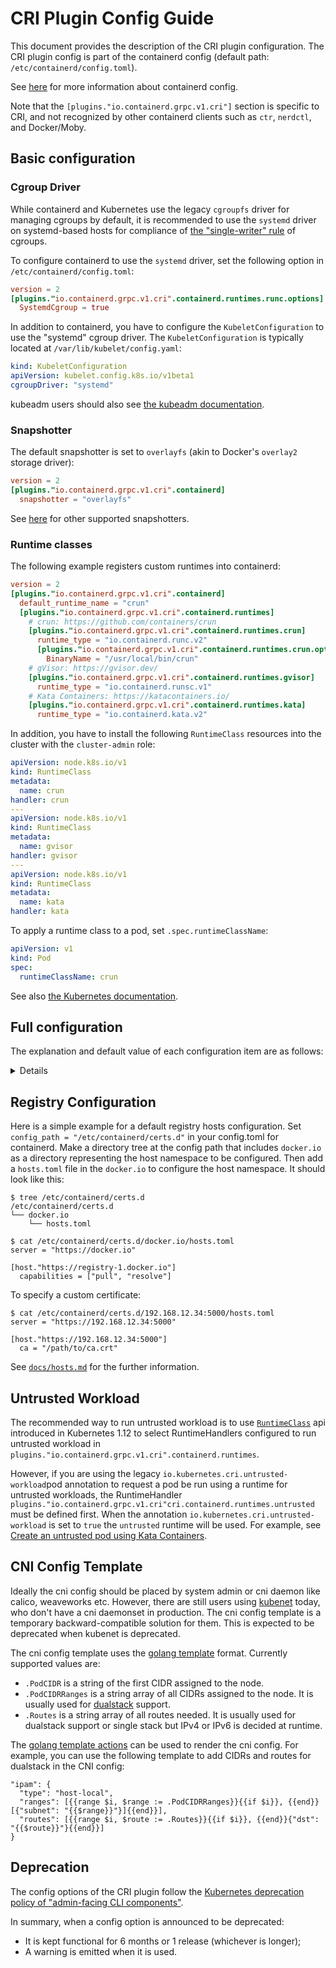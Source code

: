 # CRI Plugin Config Guide
This document provides the description of the CRI plugin configuration.
The CRI plugin config is part of the containerd config (default
path: `/etc/containerd/config.toml`).

See [here](https://github.com/containerd/containerd/blob/main/docs/ops.md)
for more information about containerd config.

Note that the `[plugins."io.containerd.grpc.v1.cri"]` section is specific to CRI,
and not recognized by other containerd clients such as `ctr`, `nerdctl`, and Docker/Moby.

## Basic configuration
### Cgroup Driver
While containerd and Kubernetes use the legacy `cgroupfs` driver for managing cgroups by default,
it is recommended to use the `systemd` driver on systemd-based hosts for compliance of
[the "single-writer" rule](https://systemd.io/CGROUP_DELEGATION/) of cgroups.

To configure containerd to use the `systemd` driver, set the following option in `/etc/containerd/config.toml`:
```toml
version = 2
[plugins."io.containerd.grpc.v1.cri".containerd.runtimes.runc.options]
  SystemdCgroup = true
```

In addition to containerd, you have to configure the `KubeletConfiguration` to use the "systemd" cgroup driver.
The `KubeletConfiguration` is typically located at `/var/lib/kubelet/config.yaml`:
```yaml
kind: KubeletConfiguration
apiVersion: kubelet.config.k8s.io/v1beta1
cgroupDriver: "systemd"
```

kubeadm users should also see [the kubeadm documentation](https://kubernetes.io/docs/tasks/administer-cluster/kubeadm/configure-cgroup-driver/).

### Snapshotter

The default snapshotter is set to `overlayfs` (akin to Docker's `overlay2` storage driver):
```toml
version = 2
[plugins."io.containerd.grpc.v1.cri".containerd]
  snapshotter = "overlayfs"
```

See [here](https://github.com/containerd/containerd/blob/main/docs/snapshotters) for other supported snapshotters.

### Runtime classes

The following example registers custom runtimes into containerd:
```toml
version = 2
[plugins."io.containerd.grpc.v1.cri".containerd]
  default_runtime_name = "crun"
  [plugins."io.containerd.grpc.v1.cri".containerd.runtimes]
    # crun: https://github.com/containers/crun
    [plugins."io.containerd.grpc.v1.cri".containerd.runtimes.crun]
      runtime_type = "io.containerd.runc.v2"
      [plugins."io.containerd.grpc.v1.cri".containerd.runtimes.crun.options]
        BinaryName = "/usr/local/bin/crun"
    # gVisor: https://gvisor.dev/
    [plugins."io.containerd.grpc.v1.cri".containerd.runtimes.gvisor]
      runtime_type = "io.containerd.runsc.v1"
    # Kata Containers: https://katacontainers.io/
    [plugins."io.containerd.grpc.v1.cri".containerd.runtimes.kata]
      runtime_type = "io.containerd.kata.v2"
```

In addition, you have to install the following `RuntimeClass` resources into the cluster
with the `cluster-admin` role:

```yaml
apiVersion: node.k8s.io/v1
kind: RuntimeClass
metadata:
  name: crun
handler: crun
---
apiVersion: node.k8s.io/v1
kind: RuntimeClass
metadata:
  name: gvisor
handler: gvisor
---
apiVersion: node.k8s.io/v1
kind: RuntimeClass
metadata:
  name: kata
handler: kata
```

To apply a runtime class to a pod, set `.spec.runtimeClassName`:

```yaml
apiVersion: v1
kind: Pod
spec:
  runtimeClassName: crun
```

See also [the Kubernetes documentation](https://kubernetes.io/docs/concepts/containers/runtime-class/).

## Full configuration
The explanation and default value of each configuration item are as follows:
<details>

<p>

```toml
# Use config version 2 to enable new configuration fields.
# Config file is parsed as version 1 by default.
# Version 2 uses long plugin names, i.e. "io.containerd.grpc.v1.cri" vs "cri".
version = 2

# The 'plugins."io.containerd.grpc.v1.cri"' table contains all of the server options.
[plugins."io.containerd.grpc.v1.cri"]

  # disable_tcp_service disables serving CRI on the TCP server.
  # Note that a TCP server is enabled for containerd if TCPAddress is set in section [grpc].
  disable_tcp_service = true

  # stream_server_address is the ip address streaming server is listening on.
  stream_server_address = "127.0.0.1"

  # stream_server_port is the port streaming server is listening on.
  stream_server_port = "0"

  # stream_idle_timeout is the maximum time a streaming connection can be
  # idle before the connection is automatically closed.
  # The string is in the golang duration format, see:
  #   https://golang.org/pkg/time/#ParseDuration
  stream_idle_timeout = "4h"

  # enable_selinux indicates to enable the selinux support.
  enable_selinux = false

  # selinux_category_range allows the upper bound on the category range to be set.
  # if not specified or set to 0, defaults to 1024 from the selinux package.
  selinux_category_range = 1024

  # sandbox_image is the image used by sandbox container.
  sandbox_image = "k8s.gcr.io/pause:3.7"

  # stats_collect_period is the period (in seconds) of snapshots stats collection.
  stats_collect_period = 10

  # enable_tls_streaming enables the TLS streaming support.
  # It generates a self-sign certificate unless the following x509_key_pair_streaming are both set.
  enable_tls_streaming = false

  # tolerate_missing_hugetlb_controller if set to false will error out on create/update
  # container requests with huge page limits if the cgroup controller for hugepages is not present.
  # This helps with supporting Kubernetes <=1.18 out of the box. (default is `true`)
  tolerate_missing_hugetlb_controller = true

  # ignore_image_defined_volumes ignores volumes defined by the image. Useful for better resource
	# isolation, security and early detection of issues in the mount configuration when using
	# ReadOnlyRootFilesystem since containers won't silently mount a temporary volume.
  ignore_image_defined_volumes = false

  # netns_mounts_under_state_dir places all mounts for network namespaces under StateDir/netns
  # instead of being placed under the hardcoded directory /var/run/netns. Changing this setting
  # requires that all containers are deleted.
  netns_mounts_under_state_dir = false

  # 'plugins."io.containerd.grpc.v1.cri".x509_key_pair_streaming' contains a x509 valid key pair to stream with tls.
  [plugins."io.containerd.grpc.v1.cri".x509_key_pair_streaming]
    # tls_cert_file is the filepath to the certificate paired with the "tls_key_file"
    tls_cert_file = ""

    # tls_key_file is the filepath to the private key paired with the "tls_cert_file"
    tls_key_file = ""

  # max_container_log_line_size is the maximum log line size in bytes for a container.
  # Log line longer than the limit will be split into multiple lines. -1 means no
  # limit.
  max_container_log_line_size = 16384

  # disable_cgroup indicates to disable the cgroup support.
  # This is useful when the daemon does not have permission to access cgroup.
  disable_cgroup = false

  # disable_apparmor indicates to disable the apparmor support.
  # This is useful when the daemon does not have permission to access apparmor.
  disable_apparmor = false

  # restrict_oom_score_adj indicates to limit the lower bound of OOMScoreAdj to
  # the containerd's current OOMScoreAdj.
  # This is useful when the containerd does not have permission to decrease OOMScoreAdj.
  restrict_oom_score_adj = false

  # max_concurrent_downloads restricts the number of concurrent downloads for each image.
  max_concurrent_downloads = 3

  # disable_proc_mount disables Kubernetes ProcMount support. This MUST be set to `true`
  # when using containerd with Kubernetes <=1.11.
  disable_proc_mount = false

  # unset_seccomp_profile is the seccomp profile containerd/cri will use if the seccomp
  # profile requested over CRI is unset (or nil) for a pod/container (otherwise if this field is not set the
  # default unset profile will map to `unconfined`)
    # Note: The default unset seccomp profile should not be confused with the seccomp profile
    # used in CRI when the runtime default seccomp profile is requested. In the later case, the
    # default is set by the following code (https://github.com/containerd/containerd/blob/main/contrib/seccomp/seccomp_default.go).
    # To summarize, there are two different seccomp defaults, the unset default used when the CRI request is
    # set to nil or `unconfined`, and the default used when the runtime default seccomp profile is requested.
  unset_seccomp_profile = ""

  # enable_unprivileged_ports configures net.ipv4.ip_unprivileged_port_start=0
  # for all containers which are not using host network
  # and if it is not overwritten by PodSandboxConfig
  # Note that currently default is set to disabled but target change it in future, see:
  #   [k8s discussion](https://github.com/kubernetes/kubernetes/issues/102612)
  enable_unprivileged_ports = false

  # enable_unprivileged_icmp configures net.ipv4.ping_group_range="0 2147483647"
  # for all containers which are not using host network, are not running in user namespace
  # and if it is not overwritten by PodSandboxConfig
  # Note that currently default is set to disabled but target change it in future together with enable_unprivileged_ports
  enable_unprivileged_icmp = false

  # enable_cdi enables support of the Container Device Interface (CDI)
	# For more details about CDI and the syntax of CDI Spec files please refer to
	# https://github.com/container-orchestrated-devices/container-device-interface.
	enable_cdi = false

  # cdi_spec_dirs is the list of directories to scan for CDI spec files
	cdi_spec_dirs = ["/etc/cdi", "/var/run/cdi"]

  # 'plugins."io.containerd.grpc.v1.cri".containerd' contains config related to containerd
  [plugins."io.containerd.grpc.v1.cri".containerd]

    # snapshotter is the snapshotter used by containerd.
    snapshotter = "overlayfs"

    # no_pivot disables pivot-root (linux only), required when running a container in a RamDisk with runc.
    # This only works for runtime type "io.containerd.runtime.v1.linux".
    no_pivot = false

    # disable_snapshot_annotations disables to pass additional annotations (image
    # related information) to snapshotters. These annotations are required by
    # stargz snapshotter (https://github.com/containerd/stargz-snapshotter)
    # changed to default true with https://github.com/containerd/containerd/pull/4665 and subsequent service refreshes.
    disable_snapshot_annotations = true

    # discard_unpacked_layers allows GC to remove layers from the content store after
    # successfully unpacking these layers to the snapshotter.
    discard_unpacked_layers = false

    # default_runtime_name is the default runtime name to use.
    default_runtime_name = "runc"

    # ignore_blockio_not_enabled_errors disables blockio related
    # errors when blockio support has not been enabled. By default,
    # trying to set the blockio class of a container via annotations
    # produces an error if blockio hasn't been enabled.  This config
    # option practically enables a "soft" mode for blockio where these
    # errors are ignored and the container gets no blockio class.
    ignore_blockio_not_enabled_errors = false

    # ignore_rdt_not_enabled_errors disables RDT related errors when RDT
    # support has not been enabled. Intel RDT is a technology for cache and
    # memory bandwidth management. By default, trying to set the RDT class of
    # a container via annotations produces an error if RDT hasn't been enabled.
    # This config option practically enables a "soft" mode for RDT where these
    # errors are ignored and the container gets no RDT class.
    ignore_rdt_not_enabled_errors = false

    # 'plugins."io.containerd.grpc.v1.cri".containerd.default_runtime' is the runtime to use in containerd.
    # DEPRECATED: use `default_runtime_name` and `plugins."io.containerd.grpc.v1.cri".containerd.runtimes` instead.
    [plugins."io.containerd.grpc.v1.cri".containerd.default_runtime]

    # 'plugins."io.containerd.grpc.v1.cri".containerd.untrusted_workload_runtime' is a runtime to run untrusted workloads on it.
    # DEPRECATED: use `untrusted` runtime in `plugins."io.containerd.grpc.v1.cri".containerd.runtimes` instead.
    [plugins."io.containerd.grpc.v1.cri".containerd.untrusted_workload_runtime]

    # 'plugins."io.containerd.grpc.v1.cri".containerd.runtimes' is a map from CRI RuntimeHandler strings, which specify types
    # of runtime configurations, to the matching configurations.
    # In this example, 'runc' is the RuntimeHandler string to match.
    [plugins."io.containerd.grpc.v1.cri".containerd.runtimes.runc]
      # runtime_type is the runtime type to use in containerd.
      # The default value is "io.containerd.runc.v2" since containerd 1.4.
      # The default value was "io.containerd.runc.v1" in containerd 1.3, "io.containerd.runtime.v1.linux" in prior releases.
      runtime_type = "io.containerd.runc.v2"

      # pod_annotations is a list of pod annotations passed to both pod
      # sandbox as well as container OCI annotations. Pod_annotations also
      # supports golang path match pattern - https://golang.org/pkg/path/#Match.
      # e.g. ["runc.com.*"], ["*.runc.com"], ["runc.com/*"].
      #
      # For the naming convention of annotation keys, please reference:
      # * Kubernetes: https://kubernetes.io/docs/concepts/overview/working-with-objects/annotations/#syntax-and-character-set
      # * OCI: https://github.com/opencontainers/image-spec/blob/master/annotations.md
      pod_annotations = []

      # container_annotations is a list of container annotations passed through to the OCI config of the containers.
      # Container annotations in CRI are usually generated by other Kubernetes node components (i.e., not users).
      # Currently, only device plugins populate the annotations.
      container_annotations = []

      # privileged_without_host_devices allows overloading the default behaviour of passing host
      # devices through to privileged containers. This is useful when using a runtime where it does
      # not make sense to pass host devices to the container when privileged. Defaults to false -
      # i.e pass host devices through to privileged containers.
      privileged_without_host_devices = false

      # privileged_without_host_devices_all_devices_allowed allows the allowlisting of all devices when
      # privileged_without_host_devices is enabled.
      # In plain privileged mode all host device nodes are added to the container's spec and all devices
      # are put in the container's device allowlist. This flags is for the modification of the privileged_without_host_devices
      # option so that even when no host devices are implicitly added to the container, all devices allowlisting is still enabled.
      # Requires privileged_without_host_devices to be enabled. Defaults to false.
      privileged_without_host_devices_all_devices_allowed = false

      # base_runtime_spec is a file path to a JSON file with the OCI spec that will be used as the base spec that all
      # container's are created from.
      # Use containerd's `ctr oci spec > /etc/containerd/cri-base.json` to output initial spec file.
      # Spec files are loaded at launch, so containerd daemon must be restarted on any changes to refresh default specs.
      # Still running containers and restarted containers will still be using the original spec from which that container was created.
      base_runtime_spec = ""

      # conf_dir is the directory in which the admin places a CNI conf.
      # this allows a different CNI conf for the network stack when a different runtime is being used.
      cni_conf_dir = "/etc/cni/net.d"

      # cni_max_conf_num specifies the maximum number of CNI plugin config files to
      # load from the CNI config directory. By default, only 1 CNI plugin config
      # file will be loaded. If you want to load multiple CNI plugin config files
      # set max_conf_num to the number desired. Setting cni_max_config_num to 0 is
      # interpreted as no limit is desired and will result in all CNI plugin
      # config files being loaded from the CNI config directory.
      cni_max_conf_num = 1

      # 'plugins."io.containerd.grpc.v1.cri".containerd.runtimes.runc.options' is options specific to
      # "io.containerd.runc.v1" and "io.containerd.runc.v2". Its corresponding options type is:
      #   https://github.com/containerd/containerd/blob/v1.3.2/runtime/v2/runc/options/oci.pb.go#L26 .
      [plugins."io.containerd.grpc.v1.cri".containerd.runtimes.runc.options]
        # NoPivotRoot disables pivot root when creating a container.
        NoPivotRoot = false

        # NoNewKeyring disables new keyring for the container.
        NoNewKeyring = false

        # ShimCgroup places the shim in a cgroup.
        ShimCgroup = ""

        # IoUid sets the I/O's pipes uid.
        IoUid = 0

        # IoGid sets the I/O's pipes gid.
        IoGid = 0

        # BinaryName is the binary name of the runc binary.
        BinaryName = ""

        # Root is the runc root directory.
        Root = ""

        # CriuPath is the criu binary path.
        CriuPath = ""

        # SystemdCgroup enables systemd cgroups.
        SystemdCgroup = false

        # CriuImagePath is the criu image path
        CriuImagePath = ""

        # CriuWorkPath is the criu work path.
        CriuWorkPath = ""

  # 'plugins."io.containerd.grpc.v1.cri".cni' contains config related to cni
  [plugins."io.containerd.grpc.v1.cri".cni]
    # bin_dir is the directory in which the binaries for the plugin is kept.
    bin_dir = "/opt/cni/bin"

    # conf_dir is the directory in which the admin places a CNI conf.
    conf_dir = "/etc/cni/net.d"

    # max_conf_num specifies the maximum number of CNI plugin config files to
    # load from the CNI config directory. By default, only 1 CNI plugin config
    # file will be loaded. If you want to load multiple CNI plugin config files
    # set max_conf_num to the number desired. Setting max_config_num to 0 is
    # interpreted as no limit is desired and will result in all CNI plugin
    # config files being loaded from the CNI config directory.
    max_conf_num = 1

    # conf_template is the file path of golang template used to generate
    # cni config.
    # If this is set, containerd will generate a cni config file from the
    # template. Otherwise, containerd will wait for the system admin or cni
    # daemon to drop the config file into the conf_dir.
    # This is a temporary backward-compatible solution for kubenet users
    # who don't have a cni daemonset in production yet.
    # This will be deprecated when kubenet is deprecated.
    # See the "CNI Config Template" section for more details.
    conf_template = ""
    # ip_pref specifies the strategy to use when selecting the main IP address for a pod.
    # options include:
    # * ipv4, "" - (default) select the first ipv4 address
    # * ipv6 - select the first ipv6 address
    # * cni - use the order returned by the CNI plugins, returning the first IP address from the results
    ip_pref = "ipv4"

  # 'plugins."io.containerd.grpc.v1.cri".image_decryption' contains config related
  # to handling decryption of encrypted container images.
  [plugins."io.containerd.grpc.v1.cri".image_decryption]
    # key_model defines the name of the key model used for how the cri obtains
    # keys used for decryption of encrypted container images.
    # The [decryption document](https://github.com/containerd/containerd/blob/main/docs/cri/decryption.md)
    # contains additional information about the key models available.
    #
    # Set of available string options: {"", "node"}
    # Omission of this field defaults to the empty string "", which indicates no key model,
    # disabling image decryption.
    #
    # In order to use the decryption feature, additional configurations must be made.
    # The [decryption document](https://github.com/containerd/containerd/blob/main/docs/cri/decryption.md)
    # provides information of how to set up stream processors and the containerd imgcrypt decoder
    # with the appropriate key models.
    #
    # Additional information:
    # * Stream processors: https://github.com/containerd/containerd/blob/main/docs/stream_processors.md
    # * Containerd imgcrypt: https://github.com/containerd/imgcrypt
    key_model = "node"

  # 'plugins."io.containerd.grpc.v1.cri".registry' contains config related to
  # the registry
  [plugins."io.containerd.grpc.v1.cri".registry]
    # config_path specifies a directory to look for the registry hosts configuration.
    #
    # The cri plugin will look for and use config_path/host-namespace/hosts.toml
    #   configs if present OR load certificate files as laid out in the Docker/Moby
    #   specific layout https://docs.docker.com/engine/security/certificates/
    #
    # If config_path is not provided defaults are used.
    #
    # *** registry.configs and registry.mirrors that were a part of containerd 1.4
    # are now DEPRECATED and will only be used if the config_path is not specified.
    config_path = ""
```

</p>
</details>

## Registry Configuration

Here is a simple example for a default registry hosts configuration. Set
`config_path = "/etc/containerd/certs.d"` in your config.toml for containerd.
Make a directory tree at the config path that includes `docker.io` as a directory
representing the host namespace to be configured. Then add a `hosts.toml` file
in the `docker.io` to configure the host namespace. It should look like this:
```
$ tree /etc/containerd/certs.d
/etc/containerd/certs.d
└── docker.io
    └── hosts.toml

$ cat /etc/containerd/certs.d/docker.io/hosts.toml
server = "https://docker.io"

[host."https://registry-1.docker.io"]
  capabilities = ["pull", "resolve"]
```

To specify a custom certificate:

```
$ cat /etc/containerd/certs.d/192.168.12.34:5000/hosts.toml
server = "https://192.168.12.34:5000"

[host."https://192.168.12.34:5000"]
  ca = "/path/to/ca.crt"
```

See [`docs/hosts.md`](https://github.com/containerd/containerd/blob/main/docs/hosts.md) for the further information.

## Untrusted Workload

The recommended way to run untrusted workload is to use
[`RuntimeClass`](https://kubernetes.io/docs/concepts/containers/runtime-class/) api
introduced in Kubernetes 1.12 to select RuntimeHandlers configured to run
untrusted workload in `plugins."io.containerd.grpc.v1.cri".containerd.runtimes`.

However, if you are using the legacy `io.kubernetes.cri.untrusted-workload`pod annotation
to request a pod be run using a runtime for untrusted workloads, the RuntimeHandler
`plugins."io.containerd.grpc.v1.cri"cri.containerd.runtimes.untrusted` must be defined first.
When the annotation `io.kubernetes.cri.untrusted-workload` is set to `true` the `untrusted`
runtime will be used. For example, see
[Create an untrusted pod using Kata Containers](https://github.com/kata-containers/documentation/blob/master/how-to/how-to-use-k8s-with-cri-containerd-and-kata.md#create-an-untrusted-pod-using-kata-containers).

## CNI Config Template

Ideally the cni config should be placed by system admin or cni daemon like calico,
weaveworks etc. However, there are still users using [kubenet](https://kubernetes.io/docs/concepts/cluster-administration/network-plugins/#kubenet)
today, who don't have a cni daemonset in production. The cni config template is
a temporary backward-compatible solution for them. This is expected to be
deprecated when kubenet is deprecated.

The cni config template uses the [golang
template](https://golang.org/pkg/text/template/) format. Currently supported
values are:
* `.PodCIDR` is a string of the first CIDR assigned to the node.
* `.PodCIDRRanges` is a string array of all CIDRs assigned to the node. It is
  usually used for
  [dualstack](https://github.com/kubernetes/enhancements/tree/master/keps/sig-network/563-dual-stack) support.
* `.Routes` is a string array of all routes needed. It is usually used for
  dualstack support or single stack but IPv4 or IPv6 is decided at runtime.

The [golang template actions](https://golang.org/pkg/text/template/#hdr-Actions)
can be used to render the cni config. For example, you can use the following
template to add CIDRs and routes for dualstack in the CNI config:
```
"ipam": {
  "type": "host-local",
  "ranges": [{{range $i, $range := .PodCIDRRanges}}{{if $i}}, {{end}}[{"subnet": "{{$range}}"}]{{end}}],
  "routes": [{{range $i, $route := .Routes}}{{if $i}}, {{end}}{"dst": "{{$route}}"}{{end}}]
}
```

## Deprecation
The config options of the CRI plugin follow the [Kubernetes deprecation
policy of "admin-facing CLI components"](https://kubernetes.io/docs/reference/using-api/deprecation-policy/#deprecating-a-flag-or-cli).

In summary, when a config option is announced to be deprecated:
* It is kept functional for 6 months or 1 release (whichever is longer);
* A warning is emitted when it is used.
